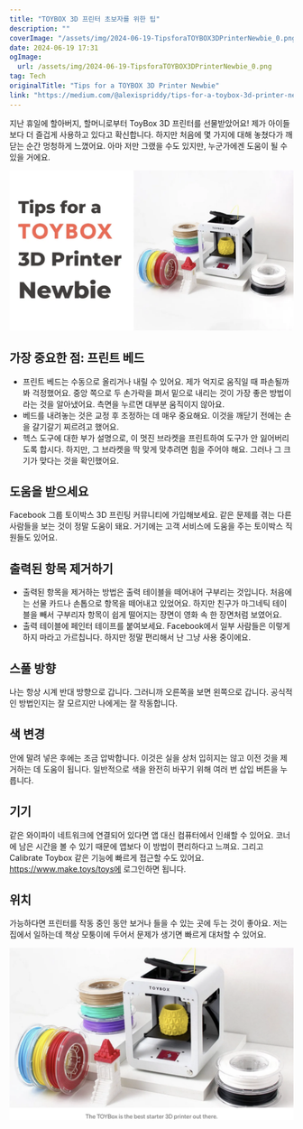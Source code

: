 ```yaml
---
title: "TOYBOX 3D 프린터 초보자를 위한 팁"
description: ""
coverImage: "/assets/img/2024-06-19-TipsforaTOYBOX3DPrinterNewbie_0.png"
date: 2024-06-19 17:31
ogImage: 
  url: /assets/img/2024-06-19-TipsforaTOYBOX3DPrinterNewbie_0.png
tag: Tech
originalTitle: "Tips for a TOYBOX 3D Printer Newbie"
link: "https://medium.com/@alexispriddy/tips-for-a-toybox-3d-printer-newbie-24bd5c338462"
---
```



지난 휴일에 할아버지, 할머니로부터 ToyBox 3D 프린터를 선물받았어요! 제가 아이들보다 더 즐겁게 사용하고 있다고 확신합니다. 하지만 처음에 몇 가지에 대해 놓쳤다가 깨닫는 순간 멍청하게 느꼈어요. 아마 저만 그랬을 수도 있지만, 누군가에겐 도움이 될 수 있을 거에요.

![이미지](/assets/img/2024-06-19-TipsforaTOYBOX3DPrinterNewbie_0.png)

## 가장 중요한 점: 프린트 베드

- 프린트 베드는 수동으로 올리거나 내릴 수 있어요. 제가 억지로 움직일 때 파손될까봐 걱정했어요. 중앙 쪽으로 두 손가락을 펴서 밑으로 내리는 것이 가장 좋은 방법이라는 것을 알아냈어요. 측면을 누르면 대부분 움직이지 않아요.
- 베드를 내려놓는 것은 교정 후 조정하는 데 매우 중요해요. 이것을 깨닫기 전에는 손을 갈기갈기 찌르려고 했어요.
- 헥스 도구에 대한 부가 설명으로, 이 멋진 브라켓을 프린트하여 도구가 안 잃어버리도록 합시다. 하지만, 그 브라켓을 딱 맞게 맞추려면 힘을 주어야 해요. 그러나 그 크기가 맞다는 것을 확인했어요.

<div class="content-ad"></div>

## 도움을 받으세요

Facebook 그룹 토이박스 3D 프린팅 커뮤니티에 가입해보세요. 같은 문제를 겪는 다른 사람들을 보는 것이 정말 도움이 돼요. 거기에는 고객 서비스에 도움을 주는 토이박스 직원들도 있어요.

## 출력된 항목 제거하기

- 출력된 항목을 제거하는 방법은 출력 테이블을 떼어내어 구부리는 것입니다. 처음에는 선물 카드나 손톱으로 항목을 떼어내고 있었어요. 하지만 친구가 마그네틱 테이블을 빼서 구부리자 항목이 쉽게 떨어지는 장면이 영화 속 한 장면처럼 보였어요.
- 출력 테이블에 페인터 테이프를 붙여보세요. Facebook에서 일부 사람들은 이렇게 하지 마라고 가르칩니다. 하지만 정말 편리해서 난 그냥 사용 중이에요.

<div class="content-ad"></div>

## 스풀 방향

나는 항상 시계 반대 방향으로 갑니다. 그러니까 오른쪽을 보면 왼쪽으로 갑니다. 공식적인 방법인지는 잘 모르지만 나에게는 잘 작동합니다.

## 색 변경

안에 말려 넣은 후에는 조금 압박합니다. 이것은 실을 상처 입히지는 않고 이전 것을 제거하는 데 도움이 됩니다. 일반적으로 색을 완전히 바꾸기 위해 여러 번 삽입 버튼을 누릅니다.

<div class="content-ad"></div>

## 기기

같은 와이파이 네트워크에 연결되어 있다면 앱 대신 컴퓨터에서 인쇄할 수 있어요. 코너에 남은 시간을 볼 수 있기 때문에 앱보다 이 방법이 편리하다고 느껴요. 그리고 Calibrate Toybox 같은 기능에 빠르게 접근할 수도 있어요. https://www.make.toys/toys에 로그인하면 됩니다.

## 위치

가능하다면 프린터를 작동 중인 동안 보거나 들을 수 있는 곳에 두는 것이 좋아요. 저는 집에서 일하는데 책상 모퉁이에 두어서 문제가 생기면 빠르게 대처할 수 있어요.

<div class="content-ad"></div>


![Tips for a TOYBOX 3D Printer Newbie](/assets/img/2024-06-19-TipsforaTOYBOX3DPrinterNewbie_1.png)

